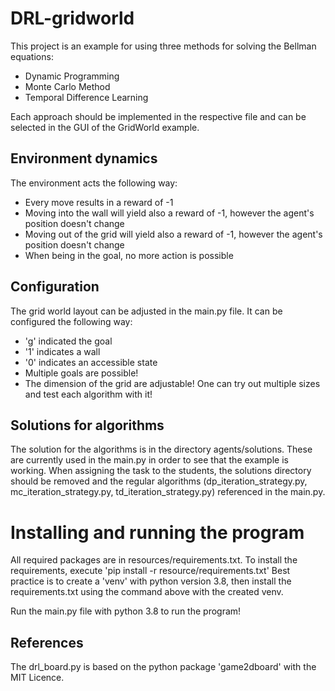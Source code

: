 # DRL-gridworld

This project is an example for using three methods for solving the Bellman equations:
* Dynamic Programming
* Monte Carlo Method
* Temporal Difference Learning

Each approach should be implemented in the respective file and can be selected in the GUI of the GridWorld example.

## Environment dynamics

The environment acts the following way:
* Every move results in a reward of -1
* Moving into the wall will yield also a reward of -1, however the agent's position doesn't change
* Moving out of the grid will yield also a reward of -1, however the agent's position doesn't change
* When being in the goal, no more action is possible

## Configuration

The grid world layout can be adjusted in the main.py file.
It can be configured the following way:
* 'g' indicated the goal
* '1' indicates a wall
* '0' indicates an accessible state
* Multiple goals are possible!
* The dimension of the grid are adjustable! One can try out multiple sizes and test each algorithm with it!

## Solutions for algorithms
The solution for the algorithms is in the directory agents/solutions. These are currently used in the main.py in order to see that the example is working.
When assigning the task to the students, the solutions directory should be removed and the regular algorithms (dp_iteration_strategy.py, mc_iteration_strategy.py, td_iteration_strategy.py) referenced in the main.py.

# Installing and running the program
All required packages are in resources/requirements.txt.
To install the requirements, execute 'pip install -r resource/requirements.txt'
Best practice is to create a 'venv' with python version 3.8, then install the requirements.txt using the command above with the created venv.

Run the main.py file with python 3.8 to run the program!

## References
The drl_board.py is based on the python package 'game2dboard' with the MIT Licence.
